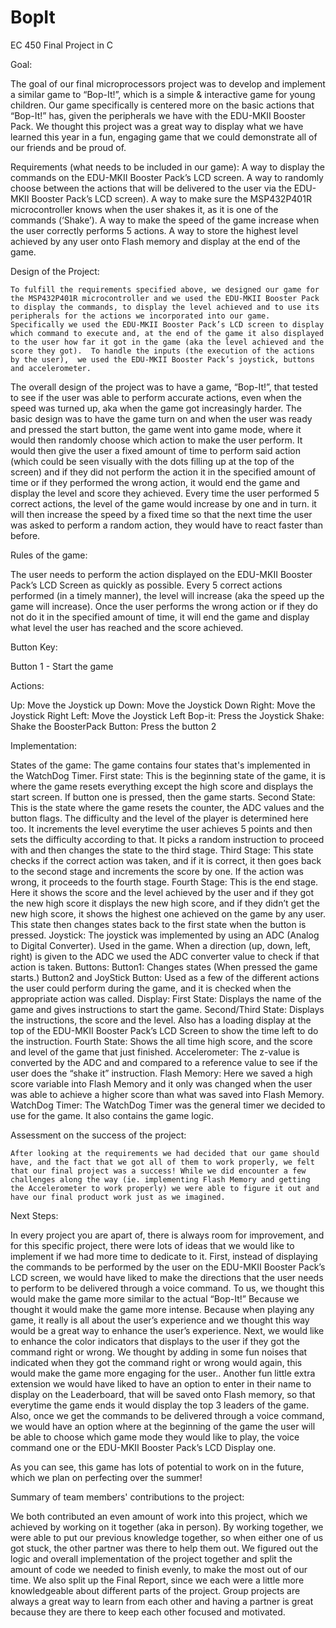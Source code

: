 # BopIt
EC 450 Final Project in C


Goal: 

The goal of our final microprocessors project was to develop and implement a similar game to “Bop-It!”, which is a simple & interactive game for young children. Our game specifically is centered more on the basic actions that “Bop-It!” has, given the peripherals we have with the EDU-MKII Booster Pack. We thought this project was a great way to display what we have learned this year in a fun, engaging game that we could demonstrate all of our friends and be proud of.

Requirements (what needs to be included in our game):
A way to display the commands on the EDU-MKII Booster Pack’s LCD screen.
A way to randomly choose between the actions that will be delivered to the user via the EDU-MKII Booster Pack’s LCD screen).
A way to make sure the MSP432P401R microcontroller knows when the user shakes it, as it is one of the commands (‘Shake’).
A way to make the speed of the game increase when the user correctly performs 5 actions.
A way to store the highest level achieved by any user onto Flash memory and display at the end of the game.

Design of the Project: 

	To fulfill the requirements specified above, we designed our game for the MSP432P401R microcontroller and we used the EDU-MKII Booster Pack to display the commands, to display the level achieved and to use its peripherals for the actions we incorporated into our game. Specifically we used the EDU-MKII Booster Pack’s LCD screen to display which command to execute and, at the end of the game it also displayed to the user how far it got in the game (aka the level achieved and the score they got).  To handle the inputs (the execution of the actions by the user),  we used the EDU-MKII Booster Pack’s joystick, buttons and accelerometer.

The overall design of the project was to have a game, “Bop-It!”, that tested to see if the user was able to perform accurate actions, even when the speed was turned up, aka when the game got increasingly harder. The basic design was to have the game turn on and when the user was ready and pressed the start button, the game went into game mode, where it would then randomly choose which action to make the user perform. It would then give the user a fixed amount of time to perform said action (which could be seen visually with the dots filling up at the top of the screen) and if they did not perform the action it in the specified amount of time or if they performed the wrong action, it would end the game and display the level and score they achieved. Every time the user performed 5 correct actions, the level of the game would increase by one and in turn. it will then increase the speed by a fixed time so that the next time the user was asked to perform a random action, they would have to react faster than before.


Rules of the game: 

The user needs to perform the action displayed on the EDU-MKII Booster Pack’s LCD Screen as quickly as possible.
Every 5 correct actions performed (in a timely manner), the level will increase (aka the speed up the game will increase).
Once the user performs the wrong action or if they do not do it in the specified amount of time, it will end the game and display what level the user has reached and the score achieved.


Button Key:

Button 1 - Start the game

Actions:

Up: 	    Move the Joystick up
Down:    Move the Joystick Down
Right:     Move the Joystick Right
Left:	   Move the Joystick Left
Bop-it:    Press the Joystick
Shake:   Shake the BoosterPack
Button:   Press the button 2


Implementation: 

States of the game: The game contains four states that's implemented in the WatchDog Timer. 
First state: This is the beginning state of the game, it is where the game resets everything except the high score and displays the start screen. If button one is pressed, then the game starts.
Second State: This is the state where the game resets the counter, the ADC values and the button flags. The difficulty and the level of the player is determined here too. It increments the level everytime the user achieves 5 points and then sets the difficulty according to that. It picks a random instruction to proceed with and then changes the state to the third stage.
Third Stage: This state checks if the correct action was taken, and if it is correct, it then goes back to the second stage and increments the score by one. If the action was wrong,  it proceeds to the fourth stage.
Fourth Stage: This is the end stage. Here it shows the score and the level achieved by the user and if they got the new high score it displays the new high score, and if they didn’t get the new high score, it shows the highest one achieved on the game by any user. This state then changes states back to the first state when the button is pressed.
Joystick: 
The joystick was implemented by using an ADC (Analog to Digital Converter). Used in the game. When a direction (up, down, left, right) is given to the ADC we used the ADC converter value to check if that action is taken.
Buttons:
Button1: Changes states (When pressed the game starts.)
Button2 and JoyStick Button: Used as a few of the different actions the user could perform during the game, and it is checked when the appropriate action was called.
Display:
First State: Displays the name of the game and gives instructions to start the game.
Second/Third State: Displays the instructions, the score and the level. Also has a loading display at the top of the EDU-MKII Booster Pack’s LCD Screen to show the time left to do the instruction.
Fourth State: Shows the all time high score, and the score and level of the game that just finished.
Accelerometer:
The z-value is converted by the ADC and and compared to a reference value to see if the user does the “shake it” instruction.
Flash Memory:
Here we saved a high score variable into Flash Memory and it only was changed when the user was able to achieve a higher score than what was saved into Flash Memory.
WatchDog Timer:
The WatchDog Timer was the general timer we decided to use for the game. It also contains the game logic.







Assessment on the success of the project: 

	After looking at the requirements we had decided that our game should have, and the fact that we got all of them to work properly, we felt that our final project was a success! While we did encounter a few challenges along the way (ie. implementing Flash Memory and getting the Accelerometer to work properly) we were able to figure it out and have our final product work just as we imagined.


Next Steps: 

In every project you are apart of, there is always room for improvement, and for this specific project, there were lots of ideas that we would like to implement if we had more time to dedicate to it. 
First, instead of displaying the commands to be performed by the user on the EDU-MKII Booster Pack’s LCD screen, we would have liked to make the directions that the user needs to perform to be delivered through a voice command. To us, we thought this would make the game more similar to the actual “Bop-It!” Because we thought it would make the game more intense. Because when playing any game, it really is all about the user’s experience and we thought this way would be a great way to enhance the user’s experience. 
Next, we would like to enhance the color indicators that displays to the user if they got the command right or wrong. We thought by adding in some fun noises that indicated when they got the command right or wrong would again, this would make the game more engaging for the user.. 
Another fun little extra extension we would have liked to have an option to enter in their name to display on the Leaderboard, that will be saved onto Flash memory, so that everytime the game ends it would display the top 3 leaders of the game. 
Also, once we get the commands to be delivered through a voice command, we would have an option where at the beginning of the game the user will be able to choose which game mode they would like to play, the voice command one or the EDU-MKII Booster Pack’s LCD Display one. 

As you can see, this game has lots of potential to work on in the future, which we plan on perfecting over the summer!







Summary of team members' contributions to the project: 

We both contributed an even amount of work into this project, which we achieved by working on it together (aka in person). By working together, we were able to put our previous knowledge together, so when either one of us got stuck, the other partner was there to help them out. We figured out the logic and overall implementation of the project together and split the amount of code we needed to finish evenly, to make the most out of our time. We also split up the Final Report, since we each were a little more knowledgeable about different parts of the project. Group projects are always a great way to learn from each other and having a partner is great because they are there to keep each other focused and motivated. 
